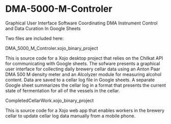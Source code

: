 # DMA-5000-M-Controler
Graphical User Interface Software Coordinating DMA Instrument Control and Data Curation In Google Sheets

Two files are included here:

DMA_5000_M_Controler.xojo_binary_project

This is source code for a Xojo desktop project that relies on the Chilkat API for communicating with Google sheets.  The sofware presents a graphical user interface for collecting daily brewery cellar data using an Anton Paar DMA 500 M density meter and an Alcolyzer module for measuring alcohol content.  Data are saved to a cellar log file in Google sheets. A separate Google sheet summarizes the cellar log in a format that presents the current state of fermentation for all of the vessels in the cellar.

CompletedCellarWork.xojo_binary_project

This is source code for a Xojo web app that enables workers in the brewery cellar to update cellar log data manually from a mobile phone.
